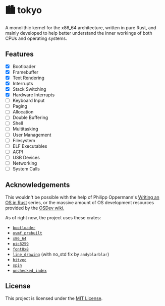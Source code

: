 # :cityscape: tokyo

A monolithic kernel for the x86_64 architecture, written in pure Rust,
and mainly developed to help better understand the inner workings of both CPUs and operating systems.

## Features

- [x] Bootloader
- [x] Framebuffer
- [x] Text Rendering
- [x] Interrupts
- [x] Stack Switching
- [x] Hardware Interrupts
- [ ] Keyboard Input
- [ ] Paging
- [ ] Allocation
- [ ] Double Buffering
- [ ] Shell
- [ ] Multitasking
- [ ] User Management
- [ ] Filesystem
- [ ] ELF Executables
- [ ] ACPI
- [ ] USB Devices
- [ ] Networking
- [ ] System Calls

## Acknowledgements

This wouldn't be possible with the help of Philipp Oppermann's [Writing an OS in Rust](https://os.phil-opp.com/) series, or
the massive amount of OS development resources provided by the [OSDev wiki.](https://wiki.osdev.org/)

As of right now, the project uses these crates:

- [`bootloader`](https://github.com/rust-osdev/bootloader)
- [`ovmf_prebuilt`](https://github.com/rust-osdev/ovmf-prebuilt)
- [`x86_64`](https://github.com/rust-osdev/x86_64)
- [`pic8259`](https://github.com/rust-osdev/pic8259)
- [`font8x8`](https://gitlab.com/saibatizoku/font8x8-rs)
- [`line_drawing`](https://github.com/expenses/line_drawing) (with no_std fix by `andyblarblar`)
- [`bitvec`](https://github.com/ferrilab/bitvec)
- [`spin`](https://github.com/mvdnes/spin-rs)
- [`unchecked_index`](https://github.com/bluss/unchecked-index)

## License

This project is licensed under the [MIT License](https://opensource.org/license/mit).
